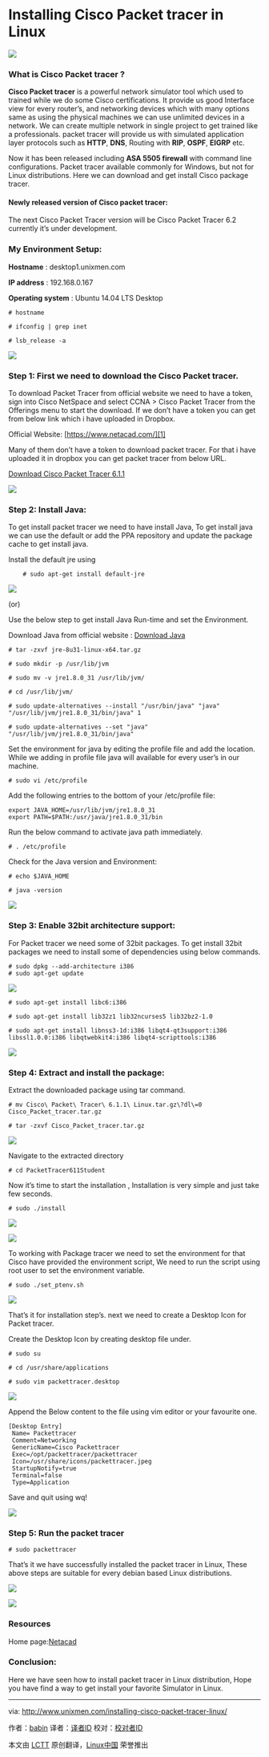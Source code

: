 Installing Cisco Packet tracer in Linux 
================================================================================
![](http://180016988.r.cdn77.net/wp-content/uploads/2015/01/Main_picture.png)

### What is Cisco Packet tracer ? ###

**Cisco Packet tracer** is a powerful network simulator tool which used to trained while we do some Cisco certifications. It provide us good Interface view for every router’s, and networking devices which with many options same as using the physical machines we can use unlimited devices in a network. We can create multiple network in single project to get trained like a professionals. packet tracer will provide us with simulated application layer protocols such as **HTTP**, **DNS**, Routing with **RIP**, **OSPF**, **EIGRP** etc.

Now it has been released including **ASA 5505 firewall** with command line configurations. Packet tracer available commonly for Windows, but not for Linux distributions. Here we can download and get install Cisco package tracer.

#### Newly released version of Cisco packet tracer: ####

The next Cisco Packet Tracer version will be Cisco Packet Tracer 6.2 currently it’s under development.

### My Environment Setup: ###

**Hostname**                :           desktop1.unixmen.com

**IP address**               :           192.168.0.167

**Operating system**    :           Ubuntu 14.04 LTS Desktop

    # hostname

    # ifconfig | grep inet

    # lsb_release -a

![](http://180016988.r.cdn77.net/wp-content/uploads/2015/01/pkt_001.png)

### Step 1: First we need to download the Cisco Packet tracer. ###

To download Packet Tracer from official website we need to have a token, sign into Cisco NetSpace and select CCNA > Cisco Packet Tracer from the Offerings menu to start the download. If we don’t have a token you can get from below link which i have uploaded in Dropbox.

Official Website: [https://www.netacad.com/][1]

Many of them don’t have a token to download packet tracer. For that i have uploaded it in dropbox you can get packet tracer from below URL.

[Download Cisco Packet Tracer 6.1.1][2]

![](http://180016988.r.cdn77.net/wp-content/uploads/2015/01/pkt_002.png)

### Step 2: Install Java: ###

To get install packet tracer we need to have install Java, To get install java we can use the default or add the PPA repository and update the package cache to get install java.

Install the default jre using

        # sudo apt-get install default-jre

![](http://180016988.r.cdn77.net/wp-content/uploads/2015/01/pkt_003.png)

(or)

Use the below step to get install Java Run-time and set the Environment.

Download Java from official website : [Download Java][3]

    # tar -zxvf jre-8u31-linux-x64.tar.gz

    # sudo mkdir -p /usr/lib/jvm

    # sudo mv -v jre1.8.0_31 /usr/lib/jvm/

    # cd /usr/lib/jvm/

    # sudo update-alternatives --install "/usr/bin/java" "java" "/usr/lib/jvm/jre1.8.0_31/bin/java" 1

    # sudo update-alternatives --set "java" "/usr/lib/jvm/jre1.8.0_31/bin/java"

Set the environment for java by editing the profile file and add the location. While we adding in profile file java will available for every user’s in our machine.

    # sudo vi /etc/profile

Add the following entries to the bottom of your /etc/profile file:

    export JAVA_HOME=/usr/lib/jvm/jre1.8.0_31
    export PATH=$PATH:/usr/java/jre1.8.0_31/bin

Run the below command to activate java path immediately.

    # . /etc/profile

Check for the Java version and Environment:

    # echo $JAVA_HOME

    # java -version

![](http://180016988.r.cdn77.net/wp-content/uploads/2015/01/pkt_004.png)

### Step 3: Enable 32bit architecture support: ###

For Packet tracer we need some of 32bit packages. To get install 32bit packages we need to install some of dependencies using below commands.

    # sudo dpkg --add-architecture i386
    # sudo apt-get update

![](http://180016988.r.cdn77.net/wp-content/uploads/2015/01/pkt_005.png)

    # sudo apt-get install libc6:i386

    # sudo apt-get install lib32z1 lib32ncurses5 lib32bz2-1.0

    # sudo apt-get install libnss3-1d:i386 libqt4-qt3support:i386 libssl1.0.0:i386 libqtwebkit4:i386 libqt4-scripttools:i386

![](http://180016988.r.cdn77.net/wp-content/uploads/2015/01/pkt_006.png)

### Step 4: Extract and install the package: ###

Extract the downloaded package using tar command.

    # mv Cisco\ Packet\ Tracer\ 6.1.1\ Linux.tar.gz\?dl\=0 Cisco_Packet_tracer.tar.gz

    # tar -zxvf Cisco_Packet_tracer.tar.gz

![](http://180016988.r.cdn77.net/wp-content/uploads/2015/01/pkt_007.png)

Navigate to the extracted directory

    # cd PacketTracer611Student

Now it’s time to start the installation , Installation is very simple and just take few seconds.

    # sudo ./install

![](http://180016988.r.cdn77.net/wp-content/uploads/2015/01/pkt_008.png)

![](http://180016988.r.cdn77.net/wp-content/uploads/2015/01/pkt_009.png)

To working with Package tracer we need to set the environment for that Cisco have provided the environment script, We need to run the script using root user to set the environment variable.

    # sudo ./set_ptenv.sh

![](http://180016988.r.cdn77.net/wp-content/uploads/2015/01/pkt_010.png)

That’s it for installation step’s. next we need to create a Desktop Icon for Packet tracer.

Create the Desktop Icon by creating desktop file under.

    # sudo su

    # cd /usr/share/applications

    # sudo vim packettracer.desktop

![](http://180016988.r.cdn77.net/wp-content/uploads/2015/01/pkt_011.png)

Append the Below content to the file using vim editor or your favourite one.

    [Desktop Entry]
     Name= Packettracer
     Comment=Networking
     GenericName=Cisco Packettracer
     Exec=/opt/packettracer/packettracer
     Icon=/usr/share/icons/packettracer.jpeg
     StartupNotify=true
     Terminal=false
     Type=Application

Save and quit using wq!

![](http://180016988.r.cdn77.net/wp-content/uploads/2015/01/pkt_012.png)

### Step 5: Run the packet tracer ###

    # sudo packettracer

That’s it we have successfully installed the packet tracer in Linux, These above steps are suitable for every debian based Linux distributions.

![](http://180016988.r.cdn77.net/wp-content/uploads/2015/01/pkt_013.png)

![](http://180016988.r.cdn77.net/wp-content/uploads/2015/01/pkt_014.png)

### Resources ###

Home page:[Netacad][4]

### Conclusion: ###

Here we have seen how to install packet tracer in Linux distribution, Hope you have find a way to get install your favorite Simulator in Linux.

--------------------------------------------------------------------------------

via: http://www.unixmen.com/installing-cisco-packet-tracer-linux/

作者：[babin][a]
译者：[译者ID](https://github.com/译者ID)
校对：[校对者ID](https://github.com/校对者ID)

本文由 [LCTT](https://github.com/LCTT/TranslateProject) 原创翻译，[Linux中国](http://linux.cn/) 荣誉推出

[a]:http://www.unixmen.com/author/babin/
[1]:https://www.netacad.com/
[2]:https://www.dropbox.com/s/5evz8gyqqvq3o3v/Cisco%20Packet%20Tracer%206.1.1%20Linux.tar.gz?dl=0
[3]:http://www.oracle.com/technetwork/java/javase/downloads/jre8-downloads-2133155.html
[4]:https://www.netacad.com/
